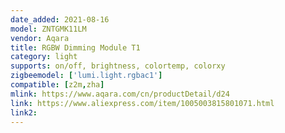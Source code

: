 ```yaml
---
date_added: 2021-08-16
model: ZNTGMK11LM
vendor: Aqara
title: RGBW Dimming Module T1
category: light
supports: on/off, brightness, colortemp, colorxy
zigbeemodel: ['lumi.light.rgbac1']
compatible: [z2m,zha]
mlink: https://www.aqara.com/cn/productDetail/d24
link: https://www.aliexpress.com/item/1005003815801071.html
link2: 
---
```

